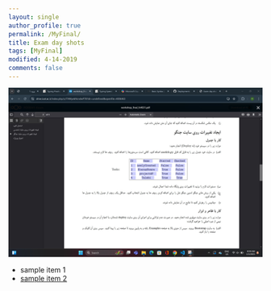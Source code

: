 ```yaml
---
layout: single
author_profile: true
permalink: /MyFinal/
title: Exam day shots 
tags: [MyFinal]
modified: 4-14-2019
comments: false
---
```





![exam day](/assets/images/exam.jpg)
- sample item 1
- [sample item 2](fccourse.liara.run)













<!-- 

# ekhteshash

werwe
rwe

## Tehran
lsdfksd

### Azadi
### Enghelab

- mored 1
- mored 2

My favorite website is [yahoo](http://www.yahoo.com).


## Esfahan
ldkfjs

![Painting](https://maysagharehgozli.github.io/assets/images/photo.jpg)


<iframe width="1691" height="680" src="https://www.youtube.com/embed/LOTtWzX3Wp4" title="The STRANGE Reason He's The World's Best Climber" frameborder="0" allow="accelerometer; autoplay; clipboard-write; encrypted-media; gyroscope; picture-in-picture" allowfullscreen></iframe>


|  Number | Name |
|---------|------|
|1        | Ali  | -->
